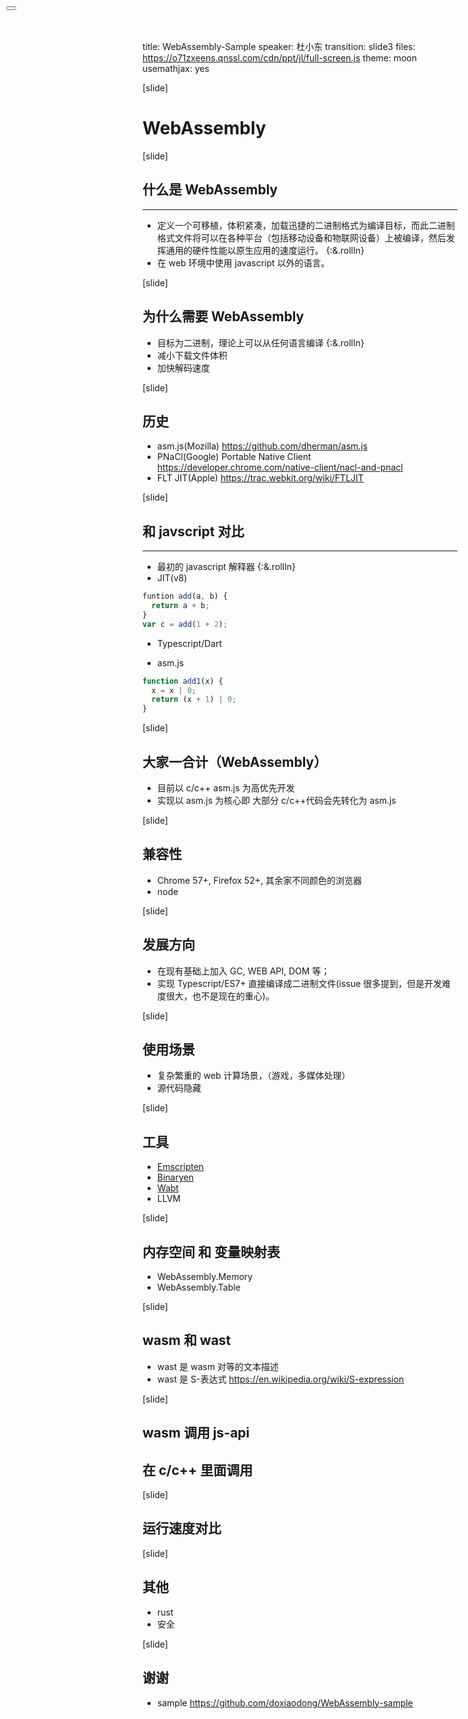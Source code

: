 title: WebAssembly-Sample
speaker: 杜小东
transition: slide3
files: https://o71zxeens.qnssl.com/cdn/ppt/jl/full-screen.js
theme: moon
usemathjax: yes

[slide]
<button onclick="fullScreen()" class="btn btn-default" style="cursor: pointer;position:fixed;left:10px;top:10px;"></button>
# WebAssembly

[slide]
## 什么是 WebAssembly
----
* 定义一个可移植，体积紧凑，加载迅捷的二进制格式为编译目标，而此二进制格式文件将可以在各种平台（包括移动设备和物联网设备）上被编译，然后发挥通用的硬件性能以原生应用的速度运行。 {:&.rollIn}
* 在 web 环境中使用 javascript 以外的语言。

[slide]
## 为什么需要 WebAssembly
* 目标为二进制，理论上可以从任何语言编译 {:&.rollIn}
* 减小下载文件体积
* 加快解码速度

[slide]
## 历史
* asm.js(Mozilla) https://github.com/dherman/asm.js
* PNaCl(Google) Portable Native Client https://developer.chrome.com/native-client/nacl-and-pnacl
* FLT JIT(Apple) https://trac.webkit.org/wiki/FTLJIT

[slide]
## 和 javscript 对比
----
* 最初的 javascript 解释器 {:&.rollIn}
* JIT(v8)
```javascript
funtion add(a, b) {
  return a + b;
}
var c = add(1 + 2);
```
* Typescript/Dart

* asm.js
```javascript
function add1(x) {
  x = x | 0;
  return (x + 1) | 0;
}
```

[slide]
## 大家一合计（WebAssembly）

* 目前以 c/c++ asm.js 为高优先开发
* 实现以 asm.js 为核心即 大部分 c/c++代码会先转化为 asm.js

[slide]
## 兼容性
* Chrome 57+, Firefox 52+, 其余家不同颜色的浏览器
* node

[slide]
## 发展方向
* 在现有基础上加入 GC, WEB API, DOM 等；
* 实现 Typescript/ES7+ 直接编译成二进制文件(issue 很多提到，但是开发难度很大，也不是现在的重心)。

[slide]
## 使用场景
* 复杂繁重的 web 计算场景，（游戏，多媒体处理）
* 源代码隐藏

[slide]
## 工具
* [Emscripten](http://kripken.github.io/emscripten-site/)
* [Binaryen](https://github.com/WebAssembly/binaryen)
* [Wabt](https://github.com/WebAssembly/wabt)
* LLVM

[slide]
## 内存空间 和 变量映射表
* WebAssembly.Memory
* WebAssembly.Table

[slide]
## wasm 和 wast
* wast 是 wasm 对等的文本描述
* wast 是 S-表达式 https://en.wikipedia.org/wiki/S-expression

[slide]
## wasm 调用 js-api
## 在 c/c++ 里面调用

[slide]
## 运行速度对比

[slide]
## 其他
* rust
* 安全

[slide]
## 谢谢
* sample https://github.com/doxiaodong/WebAssembly-sample
